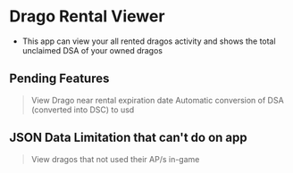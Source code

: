 # Drago Rental Viewer

- This app can view your all rented dragos activity and shows the total unclaimed DSA of your owned dragos

## Pending Features

> View Drago near rental expiration date
> Automatic conversion of DSA (converted into DSC) to usd

## JSON Data Limitation that can't do on app

> View dragos that not used their AP/s in-game
